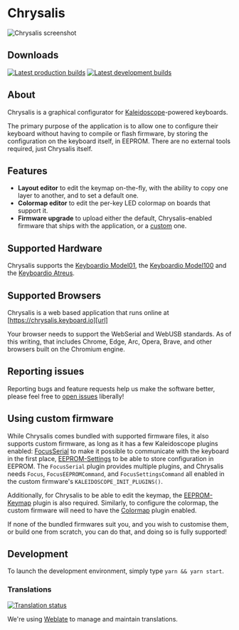 Chrysalis
=========

![Chrysalis screenshot](data/screenshot.png)

## Downloads

[![Latest production builds][badge:production]][build:prod]
[![Latest development builds][badge:development]][build:dev]

 [badge:development]: https://img.shields.io/github/v/release/keyboardio/chrysalis?include_prereleases&label=Development&style=for-the-badge
 [badge:production]: https://img.shields.io/github/v/release/keyboardio/chrysalis?label=Production&style=for-the-badge
 [build:prod]: https://github.com/keyboardio/Chrysalis/releases/latest
 [build:dev]: https://github.com/keyboardio/Chrysalis/releases/tag/v0.13.3-snapshot

## About

Chrysalis is a graphical configurator for
[Kaleidoscope][kaleidoscope]-powered keyboards. 

 [kaleidoscope]: https://github.com/keyboardio/Kaleidoscope

The primary purpose of the application is to allow one to configure their
keyboard without having to compile or flash firmware, by storing the
configuration on the keyboard itself, in EEPROM. There are no external tools
required, just Chrysalis itself.

## Features

* **Layout editor** to edit the keymap on-the-fly, with the ability to copy one
  layer to another, and to set a default one.
* **Colormap editor** to edit the per-key LED colormap on boards that support it.
* **Firmware upgrade** to upload either the default, Chrysalis-enabled firmware that ships with the application, or a [custom](#using-custom-firmware) one.

## Supported Hardware

Chrysalis supports the [Keyboardio Model01][hw:model01], the [Keyboardio
Model100][hw:model100] and the [Keyboardio Atreus][hw:kbio-atreus].

 [hw:kbio-atreus]: https://shop.keyboard.io/collections/keyboardio-atreus
 [hw:model100]: https://www.indiegogo.com/projects/the-keyboardio-model-100--4/
 [hw:model01]: https://shop.keyboard.io/

## Supported Browsers

Chrysalis is a web based application that runs online at [https://chrysalis.keyboard.io][url]

  [url]: https://chrysalis.keyboard.io

Your browser needs to support the WebSerial and WebUSB standards. As of this writing, that includes
Chrome, Edge, Arc, Opera, Brave, and other browsers built on the Chromium engine.

## Reporting issues

Reporting bugs and feature requests help us make the software
better, please feel free to [open issues][issues] liberally!

 [issues]: https://github.com/keyboardio/Chrysalis/issues

## Using custom firmware

While Chrysalis comes bundled with supported firmware files, it also supports
custom firmware, as long as it has a few Kaleidoscope plugins enabled:
[FocusSerial][k:focus] to make it possible to communicate with the keyboard in
the first place, [EEPROM-Settings][k:eeprom-settings] to be able to store
configuration in EEPROM. The `FocusSerial` plugin provides multiple plugins, and
Chrysalis needs `Focus`, `FocusEEPROMCommand`, and `FocusSettingsCommand` all
enabled in the custom firmware's `KALEIDOSCOPE_INIT_PLUGINS()`.

Additionally, for Chrysalis to be able to edit the keymap, the
[EEPROM-Keymap][k:eeprom-keymap] plugin is also required. Similarly, to
configure the colormap, the custom firmware will need to have the
[Colormap][k:colormap] plugin enabled.

 [k:focus]: https://kaleidoscope.readthedocs.io/en/latest/plugins/Kaleidoscope-FocusSerial.html
 [k:eeprom-settings]: https://kaleidoscope.readthedocs.io/en/latest/plugins/Kaleidoscope-EEPROM-Settings.html
 [k:eeprom-keymap]: https://kaleidoscope.readthedocs.io/en/latest/plugins/Kaleidoscope-EEPROM-Keymap.html
 [k:colormap]: https://kaleidoscope.readthedocs.io/en/latest/plugins/Kaleidoscope-Colormap.html

If none of the bundled firmwares suit you, and you wish to customise them, or
build one from scratch, you can do that, and doing so is fully supported!

## Development

To launch the development environment, simply type `yarn && yarn start`. 

### Translations

[![Translation status](https://hosted.weblate.org/widgets/chrysalis/-/svg-badge.svg)][weblate]

We're using [Weblate][weblate] to manage and maintain translations.

 [weblate]: https://hosted.weblate.org/engage/chrysalis/
